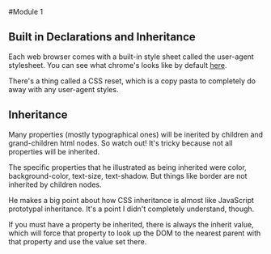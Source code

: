 #Module 1

## Built in Declarations and Inheritance

Each web browser comes with a built-in style sheet called the user-agent stylesheet. You can see what chrome's looks like 
by default [here](https://source.chromium.org/chromium/chromium/src/+/master:third_party/blink/renderer/core/html/resources/html.css).

There's a thing called a CSS reset, which is a copy pasta to completely do away with any user-agent styles. 

## Inheritance

Many properties (mostly typographical ones) will be inerited by children and grand-children html nodes. So watch out! 
It's tricky because not all properties will be inherited. 

The specific properties that he illustrated as being inherited were color, background-color, text-size, text-shadow. But things like
border are not inherited by children nodes. 

He makes a big point about how CSS inheritance is almost like JavaScript prototypal inheritance. It's a point I didn't 
completely understand, though. 

If you must have a property be inherited, there is always the inherit value, which will force that property to look up the DOM to the nearest parent with that property 
and use the value set there. 




